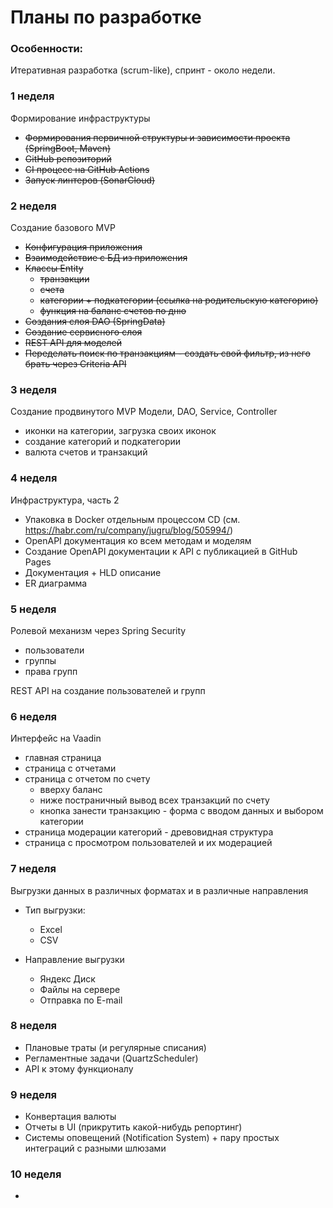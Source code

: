 # Планы по разработке


### Особенности:

Итеративная разработка (scrum-like), спринт - около недели.


### 1 неделя

Формирование инфраструктуры
- ~~Формирования первичной структуры и зависимости проекта (SpringBoot, Maven)~~
- ~~GitHub репозиторий~~
- ~~CI процесс на GitHub Actions~~
- ~~Запуск линтеров (SonarCloud)~~


### 2 неделя 

Создание базового MVP

- ~~Конфигурация приложения~~
- ~~Взаимодействие с БД из приложения~~
- ~~Классы Entity~~
    * ~~транзакции~~
    * ~~счета~~
    * ~~категории + подкатегории (ссылка на родительскую категорию)~~
    * ~~функция на баланс счетов по дню~~
- ~~Создания слоя DAO (SpringData)~~
- ~~Создание сервисного слоя~~
- ~~REST API для моделей~~
- ~~Переделать поиск по транзакциям - создать свой фильтр, из него брать через Criteria API~~


### 3 неделя

Создание продвинутого MVP
Модели, DAO, Service, Controller

- иконки на категории, загрузка своих иконок
- создание категорий и подкатегории
- валюта счетов и транзакций


### 4 неделя

Инфраструктура, часть 2

- Упаковка в Docker отдельным процессом CD (см. https://habr.com/ru/company/jugru/blog/505994/)
- OpenAPI документация ко всем методам и моделям
- Создание OpenAPI документации к API с публикацией в GitHub Pages
- Документация + HLD описание
- ER диаграмма


### 5 неделя

Ролевой механизм через Spring Security

- пользователи
- группы
- права групп

REST API на создание пользователей и групп


### 6 неделя

Интерфейс на Vaadin

- главная страница
- страница с отчетами
- страница с отчетом по счету 
    * вверху баланс
    * ниже постраничный вывод всех транзакций по счету
    * кнопка занести транзакцию - форма с вводом данных и выбором категории
- страница модерации категорий - древовидная структура
- страница с просмотром пользователей и их модерацией


### 7 неделя

Выгрузки данных в различных форматах и в различные направления

* Тип выгрузки:
    - Excel
    - CSV
    
* Направление выгрузки
    - Яндекс Диск
    - Файлы на сервере
    - Отправка по E-mail


### 8 неделя

- Плановые траты (и регулярные списания)
- Регламентные задачи (QuartzScheduler) 
- API к этому функционалу


### 9 неделя

- Конвертация валюты
- Отчеты в UI (прикрутить какой-нибудь репортинг)
- Системы оповещений (Notification System) + пару простых интеграций с разными шлюзами


### 10 неделя

- 
